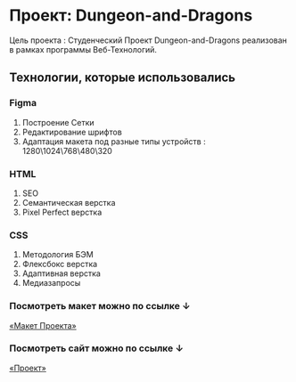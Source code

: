 # Проект: Dungeon-and-Dragons

Цель проекта : Студенческий Проект Dungeon-and-Dragons реализован в рамках программы Веб-Технологий.

## Технологии, которые использовались

### Figma

1. Построение Сетки
2. Редактирование шрифтов
3. Адаптация макета под разные типы устройств : 1280\1024\768\480\320

### HTML

1. SEO
2. Семантическая верстка
3. Pixel Perfect верстка

### CSS

1. Методология БЭМ
2. Флексбокс верстка
3. Адаптивная верстка
4. Медиазапросы

### Посмотреть макет можно по ссылке ↓

[«Макет Проекта»](https://www.figma.com/file/Xj9haMLRXN8JHXgMIewWdQ/Poritualim-(Copy)?node-id=20%3A765&t=1xhGoEm9m3YGqFSw-0)


### Посмотреть сайт можно по ссылке ↓

[«Проект»](https://iliarezinkin.github.io/Dungeons-and-Dragons/)
